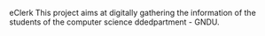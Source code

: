 eClerk
This project aims at digitally gathering the information of the students of the computer science ddedpartment - GNDU.